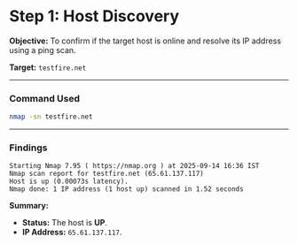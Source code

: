 # Step 1: Host Discovery

**Objective:** To confirm if the target host is online and resolve its IP address using a ping scan.

**Target:** `testfire.net`

-----

### Command Used

```bash
nmap -sn testfire.net
```

-----

### Findings

```
Starting Nmap 7.95 ( https://nmap.org ) at 2025-09-14 16:36 IST
Nmap scan report for testfire.net (65.61.137.117)
Host is up (0.00073s latency).
Nmap done: 1 IP address (1 host up) scanned in 1.52 seconds
```

**Summary:**

  * **Status:** The host is **UP**.
  * **IP Address:** `65.61.137.117`.
